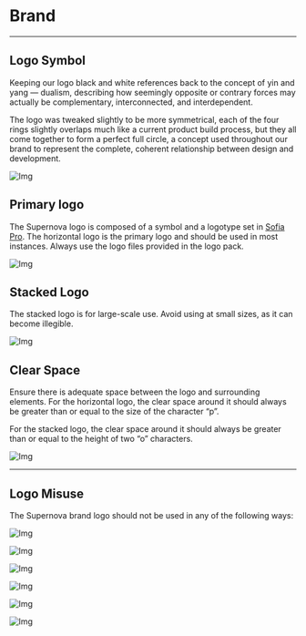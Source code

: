 
# Brand

---

## Logo Symbol

Keeping our logo black and white references back to the concept of yin and yang — dualism, describing how seemingly opposite or contrary forces may actually be complementary, interconnected, and interdependent.

The logo was tweaked slightly to be more symmetrical, each of the four rings slightly overlaps much like a current product build process, but they all come together to form a perfect full circle, a concept used throughout our brand to represent the complete, coherent relationship between design and development. 

![Img](https://studio-assets-dev.supernova.io/design-systems/460/54245915-f9e5-4d0b-ae85-948a6bcb3fe9.png?Expires=1974931200&Policy=eyJTdGF0ZW1lbnQiOlt7IlJlc291cmNlIjoiaHR0cHM6Ly9zdHVkaW8tYXNzZXRzLWRldi5zdXBlcm5vdmEuaW8vZGVzaWduLXN5c3RlbXMvNDYwLzU0MjQ1OTE1LWY5ZTUtNGQwYi1hZTg1LTk0OGE2YmNiM2ZlOS5wbmciLCJDb25kaXRpb24iOnsiRGF0ZUxlc3NUaGFuIjp7IkFXUzpFcG9jaFRpbWUiOjE5NzQ5MzEyMDB9fX1dfQ__&Signature=OTqWggaCFIls609l3DipTZY3dlEE2sCYdPQpIFfDPdiVxYPwKimIcGfpRseGRQE88MvQzCK1Ma0mctT9uMGjREcrn3NwAfZAicRfUvtAf7jKyRr0VV1qisfWa~bdlUhj1NtjfvaZPd75jBomTLzb52t2TM5GXbT0RpLDLx~FyecBAhHyFa9AEkbSimnENZFZjDeYQahlSCfqUHX~u0TPeLN0uQE-zXg80u~Z9Csw2YWteWi5mrbjGqr3UdU~dJQWkYfTNRsEOjVcaBPHSEbHUNTgpxwbfCKzFwyNhaaPr2emVqb2YSsx0A5FVJ~Azjstx7hk1X4guHQP7~IJllNimw__&Key-Pair-Id=APKAJGK34LCCAUR7N6LA)

## Primary logo

The Supernova logo is composed of a symbol and a logotype set in [Sofia Pro](https://fonts.adobe.com/fonts/sofia). The horizontal logo is the primary logo and should be used in most instances. Always use the logo files provided in the logo pack. 

![Img](https://studio-assets-dev.supernova.io/design-systems/460/5ba57ae4-961d-42c8-9461-db5737c3e12a.png?Expires=1974931200&Policy=eyJTdGF0ZW1lbnQiOlt7IlJlc291cmNlIjoiaHR0cHM6Ly9zdHVkaW8tYXNzZXRzLWRldi5zdXBlcm5vdmEuaW8vZGVzaWduLXN5c3RlbXMvNDYwLzViYTU3YWU0LTk2MWQtNDJjOC05NDYxLWRiNTczN2MzZTEyYS5wbmciLCJDb25kaXRpb24iOnsiRGF0ZUxlc3NUaGFuIjp7IkFXUzpFcG9jaFRpbWUiOjE5NzQ5MzEyMDB9fX1dfQ__&Signature=HUq6U63woHsHhSn6PT6tBE2aTP4A4EHeySii5RUVL8YJLD~ce9qDlGWJM0Q3aTDediNI~KRB8VZNxMVVRqXOX9MinjFXUeOaYMlIEzK-VACU~0UfPW8FOLxg3QY1Dq160xh7lDn3sYdg8MLm~X3Rgxgdoh8HDH2p7JeYTLjj6aQkTQ2hsI2bMFpoX1yAeCIV82DBL1GmG9dQy59BVKrlPJPSm0bJMZIME1zo-e-PIJo6nq3GBKGuo4-1xW9aeJY4XO46jMYL3MBCllrFwxpGzqhCK4ZbToFSon0gkEmHS3du35KcUlgF~cTKwPLTWW3mZBL-ZAUpe8QBySnUXDZTQQ__&Key-Pair-Id=APKAJGK34LCCAUR7N6LA)

## Stacked Logo

The stacked logo is for large-scale use. Avoid using at small sizes, as it can become illegible. 

![Img](https://studio-assets-dev.supernova.io/design-systems/460/f2936e06-09ff-4eb6-b064-562342f3c4fc.png?Expires=1974931200&Policy=eyJTdGF0ZW1lbnQiOlt7IlJlc291cmNlIjoiaHR0cHM6Ly9zdHVkaW8tYXNzZXRzLWRldi5zdXBlcm5vdmEuaW8vZGVzaWduLXN5c3RlbXMvNDYwL2YyOTM2ZTA2LTA5ZmYtNGViNi1iMDY0LTU2MjM0MmYzYzRmYy5wbmciLCJDb25kaXRpb24iOnsiRGF0ZUxlc3NUaGFuIjp7IkFXUzpFcG9jaFRpbWUiOjE5NzQ5MzEyMDB9fX1dfQ__&Signature=JeskxCD0YmxbFyM-kkHVb2NtNUls4tW5QE6~-OBzROMFPyZp8KLNRQBgLuAmCqUpkliGG7TVPOnPmzvSsg2jsV4uWtsXjMkCh5gxNzVnpJi32h~qDoDG17nmOpb9m~uznHhoNtS~DeZlISl-BRffYe5ApUZWqYIpzv34-MaSPyoZLh-ZN0Gq4XC2eZqqlT8QJU-BeMKGpRjsjPNRf19pcc6oakyEY0FtU-1CG42FHR6zAwhiAOQuKC08LjEd6nwESCh4GmZLnWr3ucysx7d2k9UaSZPOP6fpK3B-RQQPKlJ-ZzBFQ8HjhN4GB1brXyQyDar-~b8FQwIBq4TDDLzEvA__&Key-Pair-Id=APKAJGK34LCCAUR7N6LA)

## Clear Space

Ensure there is adequate space between the logo and surrounding elements. For the horizontal logo, the clear space around it should always be greater than or equal to the size of the character “p”. 

For the stacked logo, the clear space around it should always be greater than or equal to the height of two “o” characters.

![Img](https://studio-assets-dev.supernova.io/design-systems/460/d1901c0a-9666-405d-b188-61b101cf49f7.png?Expires=1974931200&Policy=eyJTdGF0ZW1lbnQiOlt7IlJlc291cmNlIjoiaHR0cHM6Ly9zdHVkaW8tYXNzZXRzLWRldi5zdXBlcm5vdmEuaW8vZGVzaWduLXN5c3RlbXMvNDYwL2QxOTAxYzBhLTk2NjYtNDA1ZC1iMTg4LTYxYjEwMWNmNDlmNy5wbmciLCJDb25kaXRpb24iOnsiRGF0ZUxlc3NUaGFuIjp7IkFXUzpFcG9jaFRpbWUiOjE5NzQ5MzEyMDB9fX1dfQ__&Signature=hkaRsv0-8cDWtCrGOR9pe~WgzaI3Y2btDzAxlLTY1slQS2mquzkepTT3hK2kEaw3AZLEgaAJXhSGkH7ClZFMSWJm52sMWDLe3tAzbMOTNWW60j4tZBTCzdIDZUlEggqX1QME8h-WqHeN-IUX6t3FhNMTmGCGUwy95wSg1es4DT6-ZrK0iHZfUsQfkVIVDTRars~h~9U3G7-JCelah89vevB8Z5xtTEK9YjZHyElDGyLf6thHL8bi95ACKcJ7n1bazwUOsMSbf-3oxDDwKgQEc88WOcNSlzehzQVkn0zXXVXFL11cZSVFlDW9IRwiB4Rlmiaimcev-YDPq517nhcrmQ__&Key-Pair-Id=APKAJGK34LCCAUR7N6LA)

---

## Logo Misuse

The Supernova brand logo should not be used in any of the following ways:

![Img](https://studio-assets-dev.supernova.io/design-systems/460/18453bae-1edf-407a-96c3-cc92b3c35da1.png?Expires=1974931200&Policy=eyJTdGF0ZW1lbnQiOlt7IlJlc291cmNlIjoiaHR0cHM6Ly9zdHVkaW8tYXNzZXRzLWRldi5zdXBlcm5vdmEuaW8vZGVzaWduLXN5c3RlbXMvNDYwLzE4NDUzYmFlLTFlZGYtNDA3YS05NmMzLWNjOTJiM2MzNWRhMS5wbmciLCJDb25kaXRpb24iOnsiRGF0ZUxlc3NUaGFuIjp7IkFXUzpFcG9jaFRpbWUiOjE5NzQ5MzEyMDB9fX1dfQ__&Signature=g6RcGk0Ap6xlYnXpmUIf0VqIg505beMH4RYk8mxuAKzA48XZyW4PIwDCppGHqRzpA9KDqbgW8DKN53runMRfRtFXGf1IoJ9cMdjQcwK5wCYK4LLaokJkVF9Ou-CYDvIBjtizExqCm1-OO7uUnI4tzn2TU0XWaBenAA04s82Bf2E1qql4AeEuU9hvfmzl~nDMfvN1JTiBwNPkcev4bm4XtESs5B9bdpWtJllHpS6wQgA59BnoZFGCWk0jlKzLsOj12CqBDdJIBQHxIHmSJWqx15JQ70b-9EpufZ9aXnVimC7~yrmAF3Mcl1897x94Yb9OV1LfZFsfHWEvMuH73Km2Xw__&Key-Pair-Id=APKAJGK34LCCAUR7N6LA)

![Img](https://studio-assets-dev.supernova.io/design-systems/460/39d17516-776d-4483-bb6e-911d7d6c4007.png?Expires=1974931200&Policy=eyJTdGF0ZW1lbnQiOlt7IlJlc291cmNlIjoiaHR0cHM6Ly9zdHVkaW8tYXNzZXRzLWRldi5zdXBlcm5vdmEuaW8vZGVzaWduLXN5c3RlbXMvNDYwLzM5ZDE3NTE2LTc3NmQtNDQ4My1iYjZlLTkxMWQ3ZDZjNDAwNy5wbmciLCJDb25kaXRpb24iOnsiRGF0ZUxlc3NUaGFuIjp7IkFXUzpFcG9jaFRpbWUiOjE5NzQ5MzEyMDB9fX1dfQ__&Signature=fOmZfqs1Ozj5mJNtuRf1rBt20iJyAyoGOs8-Eq3tmt8IVf2yb1ebPm0HMDHnpH5JbB7nJb-2OKz4Mv5eyI5Ubbt4PKdfTirLx8ABPF12cCCL4YKvrAsYzwQsdAk2CxB~8fDRqnuKVPylZR8Ihm8K8W2PihmdXi2CDyOHlZUkfOv9tpTWaNA8ftnW3k5Bnr4vT2HP2JLY~dvizLTCf95yb1lyTjK~THWD4BPzp4gs6G6tHYsPAAgTXq6lQXzLqubx2fdhuWV77yf44FIyHNKMY5XJPxyei9EpVtfqCyzbzjL6LOq6vpDS0~fLL9HeBMaHvRf6m2Z~GLGCv8D8BwbetQ__&Key-Pair-Id=APKAJGK34LCCAUR7N6LA)

![Img](https://studio-assets-dev.supernova.io/design-systems/460/9d7dd075-f60d-463c-be5d-f999b72c7157.png?Expires=1974931200&Policy=eyJTdGF0ZW1lbnQiOlt7IlJlc291cmNlIjoiaHR0cHM6Ly9zdHVkaW8tYXNzZXRzLWRldi5zdXBlcm5vdmEuaW8vZGVzaWduLXN5c3RlbXMvNDYwLzlkN2RkMDc1LWY2MGQtNDYzYy1iZTVkLWY5OTliNzJjNzE1Ny5wbmciLCJDb25kaXRpb24iOnsiRGF0ZUxlc3NUaGFuIjp7IkFXUzpFcG9jaFRpbWUiOjE5NzQ5MzEyMDB9fX1dfQ__&Signature=dud54jzNpuxsyUa8KCCmPxHlMYImav~~zpQR6PR1k6DSlSNjQ4vb2dfe7F0JV0M8p1fnXn-DRxFInBPFC2g7-dyv~qrpUsqA62A6R4hKbENAsymKkaHc71jdw-fBQ3mTnzWZCBoxthvmE9vXOiMDottxjoAkWPaQIMtW1O6aRY3aw32Gfed8dqiqJArU0UtFRJZl9pKAoJZ-Y6z0JFKKF6DG8gbA3~kkie661VRZEf5gluPbHS7Y2WvvH~z2QziMTnuQd4VLMmDOmzWxmAFl~gAn8duXqm~WWGBPFMKEZRmtCXnJMk7ULFgR50XC19cB5q7-Bb9Id~COeEbY0Rgsrw__&Key-Pair-Id=APKAJGK34LCCAUR7N6LA)

![Img](https://studio-assets-dev.supernova.io/design-systems/460/d08c9858-69c0-4df1-80f3-44f4e90718ed.png?Expires=1974931200&Policy=eyJTdGF0ZW1lbnQiOlt7IlJlc291cmNlIjoiaHR0cHM6Ly9zdHVkaW8tYXNzZXRzLWRldi5zdXBlcm5vdmEuaW8vZGVzaWduLXN5c3RlbXMvNDYwL2QwOGM5ODU4LTY5YzAtNGRmMS04MGYzLTQ0ZjRlOTA3MThlZC5wbmciLCJDb25kaXRpb24iOnsiRGF0ZUxlc3NUaGFuIjp7IkFXUzpFcG9jaFRpbWUiOjE5NzQ5MzEyMDB9fX1dfQ__&Signature=km~QrzsxAvSs4bDH~WvMZFoKOj3KOtNXGkparwWaupYSVGozaGmxNFMZEWDlHDw4Uk3FCIIXbY6ON9h8RP-Y0jFdiUr2Xw56PHrDcpRKWpZ0IjWBDhYXffPotJ8zvWQYJbiSl88ZvzNkoXEpXMafUISiqgv5P9rJZ47oGDDyEXKdPnDKoKonEYOIfwIJIc3seuwWy5eyg45EEXggPta60-wpFOFwxxUFSJ5-OjBB8lgUabUNj09NZd~I9VSKwLKx6JWUcFzQIH9t9nbj3AGuMR-olz6GI2CJgxNJiRcWvYOKoSVOp-1srzJcGwx8jbot51mXPUia~gEckSHbs70FaQ__&Key-Pair-Id=APKAJGK34LCCAUR7N6LA)

![Img](https://studio-assets-dev.supernova.io/design-systems/460/b7a6dde5-c46b-4874-bf73-b9f196d564ac.png?Expires=1974931200&Policy=eyJTdGF0ZW1lbnQiOlt7IlJlc291cmNlIjoiaHR0cHM6Ly9zdHVkaW8tYXNzZXRzLWRldi5zdXBlcm5vdmEuaW8vZGVzaWduLXN5c3RlbXMvNDYwL2I3YTZkZGU1LWM0NmItNDg3NC1iZjczLWI5ZjE5NmQ1NjRhYy5wbmciLCJDb25kaXRpb24iOnsiRGF0ZUxlc3NUaGFuIjp7IkFXUzpFcG9jaFRpbWUiOjE5NzQ5MzEyMDB9fX1dfQ__&Signature=asEiCExVUO-~~cjnVc2UT7dFNmYOYVtjSKbnglr6-XnwyvNZBD0b6DqA3pQqB5TpHTsBbcPBL8VDXT~cXHTZ9etlzLpVUMYSVBtvE0dx-fkwOMRVLEv46abwpbHnOJ49e5-iKUcYs3x3qQ7cn6QXkugnYWDDIYyB82ycwxU81WjNWmJlo7Csl5bb3irgz7DRlRX5QwXA35aoBuGeOnbO-09l9G2KX2S7kNgBPXAceQPw5g4-MjxZOK8Xu4RMuXPFT7r~RuEoLoIYhLMyYu5Uhfw9BHD50T7hvv1Vob07u57M7VL3V9RgXL78lDYJn8IpJZrDq1hfhJXlAPxnHgk~Eg__&Key-Pair-Id=APKAJGK34LCCAUR7N6LA)

![Img](https://studio-assets-dev.supernova.io/design-systems/460/dd3a4a7d-41ad-4531-aa9a-bfb86584aee5.png?Expires=1974931200&Policy=eyJTdGF0ZW1lbnQiOlt7IlJlc291cmNlIjoiaHR0cHM6Ly9zdHVkaW8tYXNzZXRzLWRldi5zdXBlcm5vdmEuaW8vZGVzaWduLXN5c3RlbXMvNDYwL2RkM2E0YTdkLTQxYWQtNDUzMS1hYTlhLWJmYjg2NTg0YWVlNS5wbmciLCJDb25kaXRpb24iOnsiRGF0ZUxlc3NUaGFuIjp7IkFXUzpFcG9jaFRpbWUiOjE5NzQ5MzEyMDB9fX1dfQ__&Signature=JGwneOZfDPxVZmqGCS379HvIce-2PCbn7lD3vm2KKzJRoRthjtrEulQSPDKrYgMCa0Snu8LXWwUlTFQSJYp9KiHUSRepWo56~gcfdQVeupGoUeFqmy6JoVLtC77MsFo85rmfgiyDVPA~yWsBScRTlkw1er7VSbRMFHrPf9XmXNZ0OeErsAJkzXS9xDuse2eElk-BaZt4domIgFhQbMpYBSCXtFz~0eNEyeyGaE2A299KL6ajm9yZb0RbvEQO2~ApvlG7LexVuDwihIH8oDD9SK8nGsQgmxyXmXIBxOWdo3jMhzb4RqhgrTwLlbK41qDt09bwu6A1GL5X0I4YTkq2SA__&Key-Pair-Id=APKAJGK34LCCAUR7N6LA)
